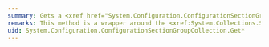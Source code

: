 ```yaml
---
summary: Gets a <xref href="System.Configuration.ConfigurationSectionGroup"></xref> object from the collection
remarks: This method is a wrapper around the <xref:System.Collections.Specialized.NameObjectCollectionBase.BaseGet%2A> method.
uid: System.Configuration.ConfigurationSectionGroupCollection.Get*
---
```

